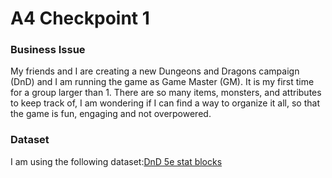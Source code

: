 # A4 Checkpoint 1

### **Business Issue**

My friends and I are creating a new Dungeons and Dragons campaign (DnD) and I am running the game as Game Master (GM).  It is my first time for a group larger than 1.  There are so many items, monsters, and attributes to keep track of, I am wondering if I can find a way to organize it all, so that the game is fun, engaging and not overpowered.  

### **Dataset**

I am using the following dataset:[DnD 5e stat blocks](https://www.kaggle.com/travistyler/dnd-5e-monster-manual-stats) 
